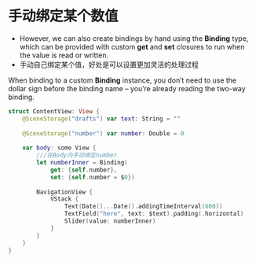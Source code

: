 # 手动绑定某个数值

- However, we can also create bindings by hand using the **Binding** type, which can be provided with custom **get** and **set** closures to run when the value is read or written.
- 手动自己绑定某个值，好处是可以设置更加灵活的处理过程

When binding to a custom **Binding** instance, you don’t need to use the dollar sign before the binding name – you’re already reading the two-way binding.

```swift
struct ContentView: View {
    @SceneStorage("drafts") var text: String = ""
    
    @SceneStorage("number") var number: Double = 0
    
    var body: some View {
        ///在Body内手动绑定number
        let numberInner = Binding(
            get: {self.number},
            set: {self.number = $0})
        
        NavigationView {
            VStack {
                Text(Date()...Date().addingTimeInterval(600))
                TextField("here", text: $text).padding(.horizontal)
                Slider(value: numberInner)
            }
        }
    }
}
```